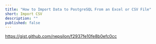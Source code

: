 ```yaml
---
title: "How to Import Data to PostgreSQL From an Excel or CSV File"
short: Import CSV
description: ""
published: false
---
```


https://gist.github.com/nepsilon/f2937fe10fe8b0efc0cc
